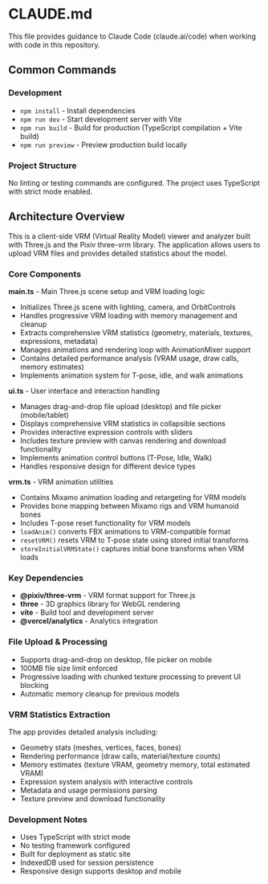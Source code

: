 # CLAUDE.md

This file provides guidance to Claude Code (claude.ai/code) when working with code in this repository.

## Common Commands

### Development
- `npm install` - Install dependencies
- `npm run dev` - Start development server with Vite
- `npm run build` - Build for production (TypeScript compilation + Vite build)
- `npm run preview` - Preview production build locally

### Project Structure
No linting or testing commands are configured. The project uses TypeScript with strict mode enabled.

## Architecture Overview

This is a client-side VRM (Virtual Reality Model) viewer and analyzer built with Three.js and the Pixiv three-vrm library. The application allows users to upload VRM files and provides detailed statistics about the model.

### Core Components

**main.ts** - Main Three.js scene setup and VRM loading logic
- Initializes Three.js scene with lighting, camera, and OrbitControls
- Handles progressive VRM loading with memory management and cleanup
- Extracts comprehensive VRM statistics (geometry, materials, textures, expressions, metadata)
- Manages animations and rendering loop with AnimationMixer support
- Contains detailed performance analysis (VRAM usage, draw calls, memory estimates)
- Implements animation system for T-pose, idle, and walk animations

**ui.ts** - User interface and interaction handling
- Manages drag-and-drop file upload (desktop) and file picker (mobile/tablet)
- Displays comprehensive VRM statistics in collapsible sections
- Provides interactive expression controls with sliders
- Includes texture preview with canvas rendering and download functionality
- Implements animation control buttons (T-Pose, Idle, Walk)
- Handles responsive design for different device types

**vrm.ts** - VRM animation utilities
- Contains Mixamo animation loading and retargeting for VRM models
- Provides bone mapping between Mixamo rigs and VRM humanoid bones
- Includes T-pose reset functionality for VRM models
- `loadAnim()` converts FBX animations to VRM-compatible format
- `resetVRM()` resets VRM to T-pose state using stored initial transforms
- `storeInitialVRMState()` captures initial bone transforms when VRM loads

### Key Dependencies
- **@pixiv/three-vrm** - VRM format support for Three.js
- **three** - 3D graphics library for WebGL rendering
- **vite** - Build tool and development server
- **@vercel/analytics** - Analytics integration

### File Upload & Processing
- Supports drag-and-drop on desktop, file picker on mobile
- 100MB file size limit enforced
- Progressive loading with chunked texture processing to prevent UI blocking
- Automatic memory cleanup for previous models

### VRM Statistics Extraction
The app provides detailed analysis including:
- Geometry stats (meshes, vertices, faces, bones)
- Rendering performance (draw calls, material/texture counts)
- Memory estimates (texture VRAM, geometry memory, total estimated VRAM)
- Expression system analysis with interactive controls
- Metadata and usage permissions parsing
- Texture preview and download functionality

### Development Notes
- Uses TypeScript with strict mode
- No testing framework configured
- Built for deployment as static site
- IndexedDB used for session persistence
- Responsive design supports desktop and mobile